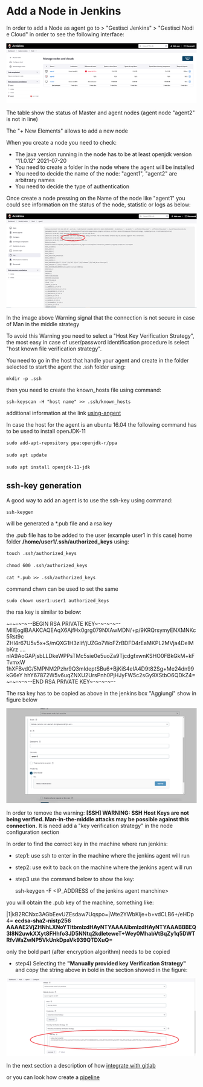 # Add a Node in Jenkins

In order to add a Node as agent go to > "Gestisci Jenkins" > "Gestisci Nodi e Cloud" in order to see the following interface:


![jenkins-nodes.png](images/jenkins-nodes.png "list of jenkins nodes")

The table show the status of Master and agent nodes (agent node "agent2" is not in line)

The "+ New Elements" allows to add a new node

When you create a node you need to check:

* The java version running in the node has to be at least openjdk version "11.0.12" 2021-07-20
* You need to create a folder in the node where the agent will be installed
* You need to decide the name of the node: "agent1", "agent2" are arbitrary names
* You need to decide the type of authentication

Once create a node pressing on the Name of the node like "agent1" you could see information on the status of the node, statistic or logs as below:

![jenkins-agent1.png](images/jenkins-agent1.png "agent information report")

In the image above Warning signal that the connection is not secure in case of Man in the middle strategy

To avoid this Warning you need to select a "Host Key Verification Strategy", the most easy in case of user/password identification procedure is select "host known file verification strategy".

You need to go in the host that handle your agent and create in the folder selected to start the agent the .ssh folder using:


    mkdir -p .ssh


then you need to create the known_hosts file using command:


    ssh-keyscan -H "host name" >> .ssh/known_hosts


additional information at the link [using-angent](https://www.jenkins.io/doc/book/using/using-agents/)


In case the host for the agent is an ubuntu 16.04 the following command has to be used to install openJDK-11


    sudo add-apt-repository ppa:openjdk-r/ppa

    sudo apt update

    sudo apt install openjdk-11-jdk



## ssh-key generation 

A good way to add an agent is to use the ssh-key using command:

    ssh-keygen

will be generated a *.pub file and a rsa key

the .pub file has to be added to the user (example user1 in this case) home folder **/home/user1/.ssh/authorized_keys** using:


    touch .ssh/authorized_keys
    
    chmod 600 .ssh/authorized_keys

    cat *.pub >> .ssh/authorized_keys


command chwn can be used to set the same

    sudo chown user1:user1 authorized_keys


the rsa key is similar to below:


~-~-~-~--BEGIN RSA PRIVATE KEY~-~-~-~--
MIIEogIBAAKCAQEAqX6AjfHx0grg079NXAwMDN/+p/9KRQrsymyENXMNKc5Rst9c
ZHl4r67U5v5x+S/mQXG1H3zIif/jUZGo7WoFZrBDFD4rEaMKPL2MVja4DelMbKrz
....
nlA9AoGAPjsbLLDkeWPPsTMc5sie0e5uoZa9TjcdgfxwnKSHO0FBkGkM+kFTvmxW
1hXFBvdG/5MPNM2Pzhr9Q3mIdeptSBu6+BjKiS4eIA4D9t82Sg+Me24dn99kG6eY
hhY67872W5v6uqZNXU2UrsPnh0PjHJyFW5c2sGy9XStbO6QDkZ4=
~-~-~-~--END RSA PRIVATE KEY~-~-~-~--
 

The rsa key has to be copied as above in the jenkins box "Aggiungi" show in figure below

![jenkins-ssh-key.png](images/jenkins-ssh-key.png "copy rsa ssh-key")



In order to remove the warning: **[SSH] WARNING: SSH Host Keys are not being verified. Man-in-the-middle attacks may be possible against this connection.** It is need add a "key verification strategy" in the node configuration section

In order to find the correct key in the machine where run jenkins:

* step1: use ssh to enter in the machine where the jenkins agent will run 

* step2: use exit to back on the machine where the jenkins agent will run

* step3 use the command below to show the key:

    ssh-keygen -F <IP_ADDRESS of the jenkins agent manchine>


you will obtain the .pub key of the machine, something like:

|1|kB2RCNxc3AGbEevUZEsdaw7Uqspo=|Wte2YWbKlje+b+vdCLB6+/eHDp4= **ecdsa-sha2-nistp256 AAAAE2VjZHNhLXNoYTItbmlzdHAyNTYAAAAIbmlzdHAyNTYAAABBBEQ3I8N2uwkXXyt8FHhfo3JD5NNtq2kdleteweT+Wey0MhabVtBqZy1q5DWTRfvWaZwNP5VkUnkDpaVk939QTDXuQ=**

only the bold part (after encryption algorithm) needs to be copied

* step4) Selecting the **"Manually provided key Verification Strategy"** and copy the string above in bold in the section showed in the figure:

![ssh-key-strategy.png](images/ssh-key-strategy.png)


In the next section a description of how [integrate with gitlab](integration_with_gitlab.md)

or you can look how create a [pipeline](Pipelines.md)